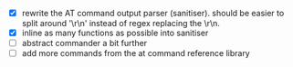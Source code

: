 - [x] rewrite the AT command output parser (sanitiser). should be easier to split around '\r\n' instead of regex replacing the \r\n.
- [x] inline as many functions as possible into sanitiser
- [ ] abstract commander a bit further
- [ ] add more commands from the at command reference library
